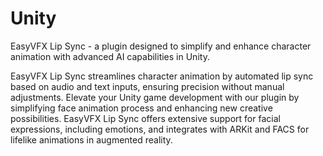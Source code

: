 # Unity

EasyVFX Lip Sync - a plugin designed to simplify and enhance character animation with advanced AI capabilities in Unity.

EasyVFX Lip Sync streamlines character animation by automated lip sync based on audio and text inputs, ensuring precision without manual adjustments. Elevate your Unity game development with our plugin by simplifying face animation process and enhancing new creative possibilities. EasyVFX Lip Sync offers extensive support for facial expressions, including emotions, and integrates with ARKit and FACS for lifelike animations in augmented reality.
